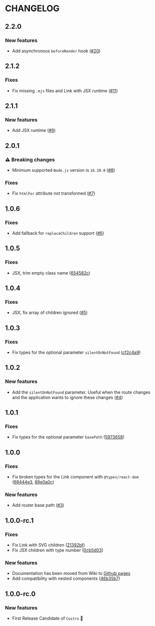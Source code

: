 # CHANGELOG

## 2.2.0

### New features

- Add asynchronous `beforeRender` hook ([#20](https://github.com/costrojs/costro/pull/20))

## 2.1.2

### Fixes

- Fix missing `.mjs` files and Link with JSX runtime ([#11](https://github.com/costrojs/costro/pull/11))

## 2.1.1

### New features

- Add JSX runtime ([#9](https://github.com/costrojs/costro/pull/9))

## 2.0.1

### ⚠️ Breaking changes

- Minimum supported `Node.js` version is `16.20.0` ([#8](https://github.com/costrojs/costro/pull/8))

### Fixes

- Fix `htmlFor` attribute not transformed ([#7](https://github.com/costrojs/costro/pull/7))

## 1.0.6

### Fixes

- Add fallback for `replaceChildren` support ([#6](https://github.com/costrojs/costro/pull/6))

## 1.0.5

### Fixes

- JSX, trim empty class name ([654582c](https://github.com/costrojs/costro/commit/654582c9710de8746cacd4547086ecee48dc4f2f))

## 1.0.4

### Fixes

- JSX, fix array of children ignored ([#5](https://github.com/costrojs/costro/pull/5))

## 1.0.3

### Fixes

- Fix types for the optional parameter `silentOnNotFound` ([cf2c4a9](https://github.com/costrojs/costro/commit/cf2c4a9fa670aa80f8ae11dc9e6b73736072c6bf))

## 1.0.2

### New features

- Add the `silentOnNotFound` parameter. Useful when the route changes and the application wants to ignore these changes ([#4](https://github.com/costrojs/costro/pull/4))

## 1.0.1

### Fixes

- Fix types for the optional parameter `basePath` ([5973658](https://github.com/costrojs/costro/commit/59736586c5561b4da7331ff3f71856fe5119433b))

## 1.0.0

### Fixes

- Fix broken types for the Link component with `@types/react-dom` ([69444e3](https://github.com/costrojs/costro/commit/69444e33905ccf6897ce3f264eb39b28db892eef), [89e0a0c](https://github.com/costrojs/costro/commit/89e0a0c9305b3ecf82ff7802da931a29322f4e79))

### New features

- Add router base path ([#3](https://github.com/costrojs/costro/pull/3))

## 1.0.0-rc.1

### Fixes

- Fix Link with SVG children ([21392bf](https://github.com/costrojs/costro/commit/21392bffe1eae2e1c6af60ca3a72f7d02b1be55c))
- Fix JSX children with type number ([0cb5d03](https://github.com/costrojs/costro/commit/0cb5d03bb8deeaf585bbab26c0760d733e383929))

### New features

- Documentation has been moved from Wiki to [Github pages](https://costro.js.org)
- Add compatibility with nested components ([46b35b7](https://github.com/costrojs/costro/commit/46b35b781b9761077ea8f0be789077f4c7ff46ce))

## 1.0.0-rc.0

### New features

- First Release Candidate of `Costro` 🚀
